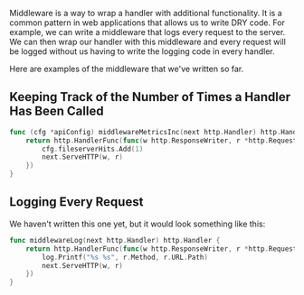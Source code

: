 Middleware is a way to wrap a handler with additional functionality. It is a common pattern in web applications that allows us to write DRY code. For example, we can write a middleware that logs every request to the server. We can then wrap our handler with this middleware and every request will be logged without us having to write the logging code in every handler.

Here are examples of the middleware that we've written so far.

## Keeping Track of the Number of Times a Handler Has Been Called

```go
func (cfg *apiConfig) middlewareMetricsInc(next http.Handler) http.Handler {
	return http.HandlerFunc(func(w http.ResponseWriter, r *http.Request) {
		cfg.fileserverHits.Add(1)
		next.ServeHTTP(w, r)
	})
}
```

## Logging Every Request

We haven't written this one yet, but it would look something like this:

```go
func middlewareLog(next http.Handler) http.Handler {
	return http.HandlerFunc(func(w http.ResponseWriter, r *http.Request) {
		log.Printf("%s %s", r.Method, r.URL.Path)
		next.ServeHTTP(w, r)
	})
}
```